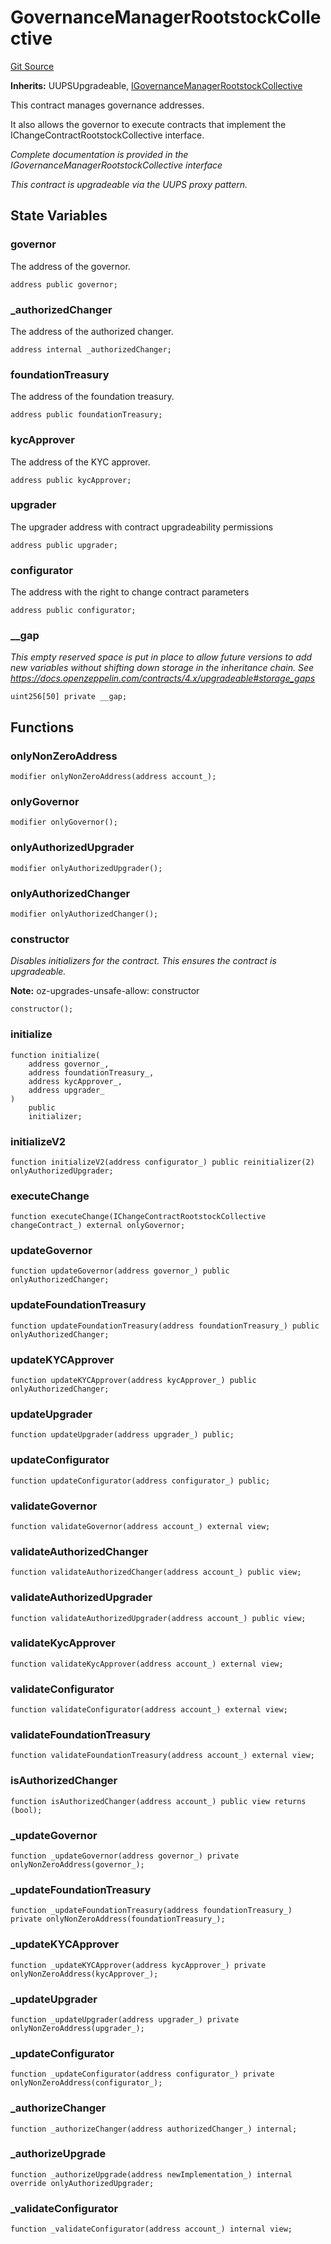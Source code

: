 # GovernanceManagerRootstockCollective
[Git Source](https://github.com/RootstockCollective/collective-rewards-sc/blob/f946f53322702b68bdb68a4c01ed6360683360e6/src/governance/GovernanceManagerRootstockCollective.sol)

**Inherits:**
UUPSUpgradeable, [IGovernanceManagerRootstockCollective](/src/interfaces/IGovernanceManagerRootstockCollective.sol/interface.IGovernanceManagerRootstockCollective.md)

This contract manages governance addresses.

It also allows the governor to execute contracts that implement the IChangeContractRootstockCollective
interface.

*Complete documentation is provided in the IGovernanceManagerRootstockCollective interface*

*This contract is upgradeable via the UUPS proxy pattern.*


## State Variables
### governor
The address of the governor.


```solidity
address public governor;
```


### _authorizedChanger
The address of the authorized changer.


```solidity
address internal _authorizedChanger;
```


### foundationTreasury
The address of the foundation treasury.


```solidity
address public foundationTreasury;
```


### kycApprover
The address of the KYC approver.


```solidity
address public kycApprover;
```


### upgrader
The upgrader address with contract upgradeability permissions


```solidity
address public upgrader;
```


### configurator
The address with the right to change contract parameters


```solidity
address public configurator;
```


### __gap
*This empty reserved space is put in place to allow future versions to add new
variables without shifting down storage in the inheritance chain.
See https://docs.openzeppelin.com/contracts/4.x/upgradeable#storage_gaps*


```solidity
uint256[50] private __gap;
```


## Functions
### onlyNonZeroAddress


```solidity
modifier onlyNonZeroAddress(address account_);
```

### onlyGovernor


```solidity
modifier onlyGovernor();
```

### onlyAuthorizedUpgrader


```solidity
modifier onlyAuthorizedUpgrader();
```

### onlyAuthorizedChanger


```solidity
modifier onlyAuthorizedChanger();
```

### constructor

*Disables initializers for the contract. This ensures the contract is upgradeable.*

**Note:**
oz-upgrades-unsafe-allow: constructor


```solidity
constructor();
```

### initialize


```solidity
function initialize(
    address governor_,
    address foundationTreasury_,
    address kycApprover_,
    address upgrader_
)
    public
    initializer;
```

### initializeV2


```solidity
function initializeV2(address configurator_) public reinitializer(2) onlyAuthorizedUpgrader;
```

### executeChange


```solidity
function executeChange(IChangeContractRootstockCollective changeContract_) external onlyGovernor;
```

### updateGovernor


```solidity
function updateGovernor(address governor_) public onlyAuthorizedChanger;
```

### updateFoundationTreasury


```solidity
function updateFoundationTreasury(address foundationTreasury_) public onlyAuthorizedChanger;
```

### updateKYCApprover


```solidity
function updateKYCApprover(address kycApprover_) public onlyAuthorizedChanger;
```

### updateUpgrader


```solidity
function updateUpgrader(address upgrader_) public;
```

### updateConfigurator


```solidity
function updateConfigurator(address configurator_) public;
```

### validateGovernor


```solidity
function validateGovernor(address account_) external view;
```

### validateAuthorizedChanger


```solidity
function validateAuthorizedChanger(address account_) public view;
```

### validateAuthorizedUpgrader


```solidity
function validateAuthorizedUpgrader(address account_) public view;
```

### validateKycApprover


```solidity
function validateKycApprover(address account_) external view;
```

### validateConfigurator


```solidity
function validateConfigurator(address account_) external view;
```

### validateFoundationTreasury


```solidity
function validateFoundationTreasury(address account_) external view;
```

### isAuthorizedChanger


```solidity
function isAuthorizedChanger(address account_) public view returns (bool);
```

### _updateGovernor


```solidity
function _updateGovernor(address governor_) private onlyNonZeroAddress(governor_);
```

### _updateFoundationTreasury


```solidity
function _updateFoundationTreasury(address foundationTreasury_) private onlyNonZeroAddress(foundationTreasury_);
```

### _updateKYCApprover


```solidity
function _updateKYCApprover(address kycApprover_) private onlyNonZeroAddress(kycApprover_);
```

### _updateUpgrader


```solidity
function _updateUpgrader(address upgrader_) private onlyNonZeroAddress(upgrader_);
```

### _updateConfigurator


```solidity
function _updateConfigurator(address configurator_) private onlyNonZeroAddress(configurator_);
```

### _authorizeChanger


```solidity
function _authorizeChanger(address authorizedChanger_) internal;
```

### _authorizeUpgrade


```solidity
function _authorizeUpgrade(address newImplementation_) internal override onlyAuthorizedUpgrader;
```

### _validateConfigurator


```solidity
function _validateConfigurator(address account_) internal view;
```

